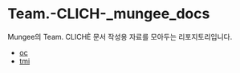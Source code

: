 # Team.-CLICH-_mungee_docs
Mungee의 Team. CLICHÈ 문서 작성용 자료를 모아두는 리포지토리입니다.
- [oc](./oc.md)
- [tmi](./tmi.md)